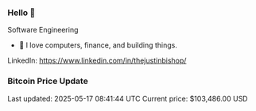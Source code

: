 ### Hello 🤙  

Software Engineering

- 🔭 I love computers, finance, and building things.
  
LinkedIn: https://www.linkedin.com/in/thejustinbishop/  









































































































































































































### Bitcoin Price Update
Last updated: 2025-05-17 08:41:44 UTC
Current price: $103,486.00 USD
